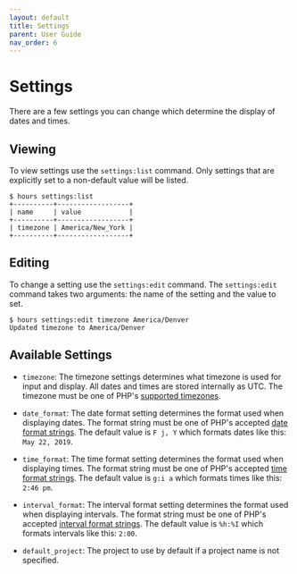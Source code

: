 ```yaml
---
layout: default
title: Settings
parent: User Guide
nav_order: 6
---
```


# Settings

There are a few settings you can change which determine the display of dates and times.

## Viewing

To view settings use the `settings:list` command. Only settings that are explicitly set to a non-default value will be listed.

```
$ hours settings:list
+----------+------------------+
| name     | value            |
+----------+------------------+
| timezone | America/New_York |
+----------+------------------+
```

## Editing

To change a setting use the `settings:edit` command. The `settings:edit` command takes two arguments: the name of the setting and the value to set.

```
$ hours settings:edit timezone America/Denver
Updated timezone to America/Denver
```

## Available Settings

- `timezone`: The timezone settings determines what timezone is used for input and display. All dates and times are stored internally as UTC. The timezone must be one of PHP's [supported timezones](https://www.php.net/manual/en/timezones.php).

- `date_format`: The date format setting determines the format used when displaying dates. The format string must be one of PHP's accepted [date format strings](https://www.php.net/manual/en/function.date.php). The default value is `F j, Y` which formats dates like this: `May 22, 2019`.

- `time_format`: The time format setting determines the format used when displaying times. The format string must be one of PHP's accepted [time format strings](https://www.php.net/manual/en/function.date.php). The default value is `g:i a` which formats times like this: `2:46 pm`.

- `interval_format`: The interval format setting determines the format used when displaying intervals. The format string must be one of PHP's accepted [interval format strings](https://www.php.net/manual/en/dateinterval.format.php). The default value is `%h:%I` which formats intervals like this: `2:00`.

- `default_project`: The project to use by default if a project name is not specified.